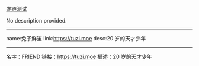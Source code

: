 [友链测试](https://github.com/bxb100/issueblog-test/issues/1)

No description provided.

---

name:兔子鮮笙
link:https://tuzi.moe
desc:20 岁的天才少年

---

名字：FRIEND
链接：https://tuzi.moe
描述：20 岁的天才少年